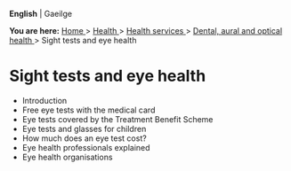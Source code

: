 **English** |  Gaeilge 

**You are here:** [ Home ](/en/) > [ Health ](/en/health/) > [ Health services
](/en/health/health-services/) > [ Dental, aural and optical health
](/en/health/health-services/dental-aural-and-optical-services/) > Sight tests
and eye health

#  Sight tests and eye health

  * Introduction 
  * Free eye tests with the medical card 
  * Eye tests covered by the Treatment Benefit Scheme 
  * Eye tests and glasses for children 
  * How much does an eye test cost? 
  * Eye health professionals explained 
  * Eye health organisations 
